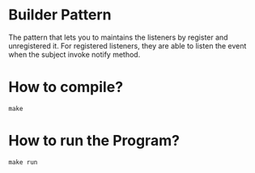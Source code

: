 # Builder Pattern
The pattern that lets you to maintains the listeners by register and unregistered it. For registered listeners, they are able to listen the event when the subject invoke notify method.

# How to compile?

```shell
make
```

# How to run the Program?

```shell
make run
```